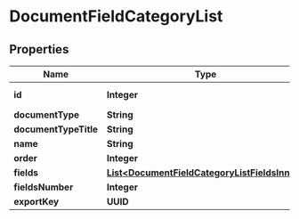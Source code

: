 

# DocumentFieldCategoryList


## Properties

| Name | Type | Description | Notes |
|------------ | ------------- | ------------- | -------------|
|**id** | **Integer** |  |  [optional] [readonly] |
|**documentType** | **String** |  |  |
|**documentTypeTitle** | **String** |  |  |
|**name** | **String** |  |  |
|**order** | **Integer** |  |  [optional] |
|**fields** | [**List&lt;DocumentFieldCategoryListFieldsInner&gt;**](DocumentFieldCategoryListFieldsInner.md) |  |  |
|**fieldsNumber** | **Integer** |  |  |
|**exportKey** | **UUID** |  |  [optional] |



